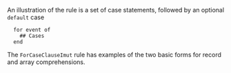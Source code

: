 
An illustration of the rule is a set of case statements, followed by an optional `default` case

```tremor
  for event of
    ## Cases
  end
```

The `ForCaseClauseImut` rule has examples of the two basic forms for record and array comprehensions.

